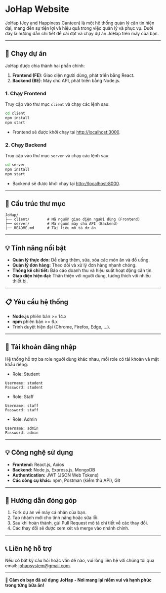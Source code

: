 # JoHap Website

JoHap (Joy and Happiness Canteen) là một hệ thống quản lý căn tin hiện đại, mang đến sự tiện lợi và hiệu quả trong việc quản lý và phục vụ. Dưới đây là hướng dẫn chi tiết để cài đặt và chạy dự án JoHap trên máy của bạn.

---

## 🚀 Chạy dự án

JoHap được chia thành hai phần chính:

1. **Frontend (FE)**: Giao diện người dùng, phát triển bằng React.
2. **Backend (BE)**: Máy chủ API, phát triển bằng Node.js.

### 1. Chạy Frontend

Truy cập vào thư mục `client` và chạy các lệnh sau:

```bash
cd client
npm install
npm start
```

- Frontend sẽ được khởi chạy tại [http://localhost:3000](http://localhost:3000).

### 2. Chạy Backend

Truy cập vào thư mục `server` và chạy các lệnh sau:

```bash
cd server
npm install
npm start
```

- Backend sẽ được khởi chạy tại [http://localhost:8000](http://localhost:8000).

---

## 📂 Cấu trúc thư mục

```plaintext
JoHap/
├── client/        # Mã nguồn giao diện người dùng (Frontend)
├── server/        # Mã nguồn máy chủ API (Backend)
├── README.md      # Tài liệu mô tả dự án
```

---

## 💡 Tính năng nổi bật

- **Quản lý thực đơn:** Dễ dàng thêm, sửa, xóa các món ăn và đồ uống.
- **Quản lý đơn hàng:** Theo dõi và xử lý đơn hàng nhanh chóng.
- **Thống kê chi tiết:** Báo cáo doanh thu và hiệu suất hoạt động căn tin.
- **Giao diện hiện đại:** Thân thiện với người dùng, tương thích với nhiều thiết bị.

---

## 📋 Yêu cầu hệ thống

- **Node.js** phiên bản >= 14.x
- **npm** phiên bản >= 6.x
- Trình duyệt hiện đại (Chrome, Firefox, Edge, ...).

---

## 🔑 Tài khoản đăng nhập

Hệ thống hỗ trợ ba role người dùng khác nhau, mỗi role có tài khoản và mật khẩu riêng:

- Role: Student
```plaintext
Username: student
Password: student
```
- Role: Staff
```plaintext
Username: staff
Password: staff
```
- Role: Admin
```plaintext
Username: admin
Password: admin
```
---
## 💡 Công nghệ sử dụng

- **Frontend:** React.js, Axios
- **Backend:** Node.js, Express.js, MongoDB
- **Authentication:** JWT (JSON Web Tokens)
- **Các công cụ khác:** npm, Postman (kiểm thử API), Git

---

## 🤝 Hướng dẫn đóng góp

1. Fork dự án về máy cá nhân của bạn.
2. Tạo nhánh mới cho tính năng hoặc sửa lỗi.
3. Sau khi hoàn thành, gửi Pull Request mô tả chi tiết về các thay đổi.
4. Các thay đổi sẽ được xem xét và merge vào nhánh chính.

---

## 📞 Liên hệ hỗ trợ

Nếu có bất kỳ câu hỏi hoặc vấn đề nào, vui lòng liên hệ với chúng tôi qua email: [johapsystem@gmail.com](mailto:johapsystem@gmail.com).

---

🌟 **Cảm ơn bạn đã sử dụng JoHap - Nơi mang lại niềm vui và hạnh phúc trong từng bữa ăn!**

